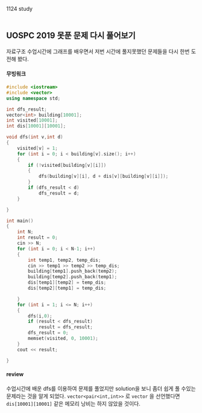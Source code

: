 1124 study<br><br>


## UOSPC 2019 못푼 문제 다시 풀어보기

자료구조 수업시간에 그래프를 배우면서 저번 시간에 풀지못했던 문제들을 다시 한번 도전해 봤다.

#### 무빙워크

```cpp
#include <iostream>
#include <vector>
using namespace std;

int dfs_result;
vector<int> building[10001];
int visited[10001];
int dis[10001][10001];

void dfs(int v,int d)
{
	visited[v] = 1;
	for (int i = 0; i < building[v].size(); i++)
	{
		if (!visited[building[v][i]])
		{
			dfs(building[v][i], d + dis[v][building[v][i]]);
		}
		if (dfs_result < d)
			dfs_result = d;
	}

}

int main()
{
	int N;
	int result = 0;
	cin >> N;
	for (int i = 0; i < N-1; i++)
	{
		int temp1, temp2, temp_dis;
		cin >> temp1 >> temp2 >> temp_dis;
		building[temp1].push_back(temp2);
		building[temp2].push_back(temp1);
		dis[temp1][temp2] = temp_dis;
		dis[temp2][temp1] = temp_dis;

	}
	for (int i = 1; i <= N; i++)
	{
		dfs(i,0);
		if (result < dfs_result)
			result = dfs_result;
		dfs_result = 0;
		memset(visited, 0, 10001);
	}
	cout << result;

}
```

#### review

수업시간에 배운 dfs를 이용하여 문제를 풀었지만 solution을 보니 좀더 쉽게 풀 수있는 문제라는 것을 알게 되었다. `vector<pair<int,int>>` 로 `vector` 을 선언했다면 `dis[10001][10001]` 같은 메모리 낭비는 하지 않았을 것이다.
